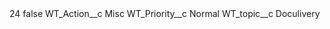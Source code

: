 <?xml version="1.0" encoding="UTF-8"?>
<CustomMetadata xmlns="http://soap.sforce.com/2006/04/metadata" xmlns:xsi="http://www.w3.org/2001/XMLSchema-instance" xmlns:xsd="http://www.w3.org/2001/XMLSchema">
    <label>24</label>
    <protected>false</protected>
    <values>
        <field>WT_Action__c</field>
        <value xsi:type="xsd:string">Misc</value>
    </values>
    <values>
        <field>WT_Priority__c</field>
        <value xsi:type="xsd:string">Normal</value>
    </values>
    <values>
        <field>WT_topic__c</field>
        <value xsi:type="xsd:string">Doculivery</value>
    </values>
</CustomMetadata>
